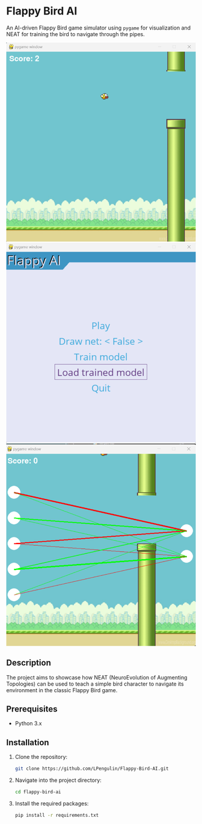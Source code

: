 # Flappy Bird AI

An AI-driven Flappy Bird game simulator using `pygame` for visualization and NEAT for training the bird to navigate through the pipes.

![Flappy Bird AI Gameplay](images/gameplay.png) ![Menu](images/menu.png) ![Net](images/net.png)

## Description

The project aims to showcase how NEAT (NeuroEvolution of Augmenting Topologies) can be used to teach a simple bird character to navigate its environment in the classic Flappy Bird game.

## Prerequisites

- Python 3.x


## Installation

1. Clone the repository:
   ```bash
   git clone https://github.com/LPengulin/Flappy-Bird-AI.git
   ```

2. Navigate into the project directory:
   ```bash
   cd flappy-bird-ai
   ```

3. Install the required packages:
   ```bash
   pip install -r requirements.txt
   ```

